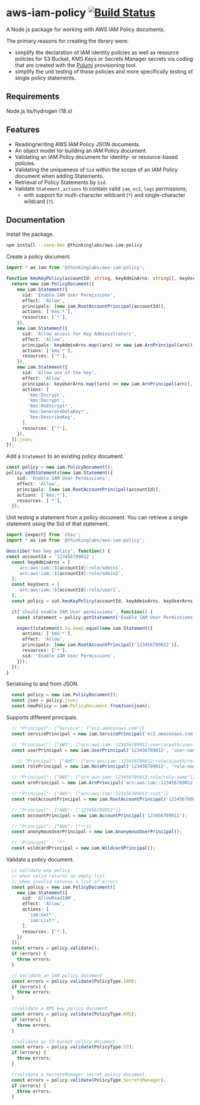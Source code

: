 # aws-iam-policy [![Build Status](https://travis-ci.org/thinkinglabs/aws-iam-policy.svg?branch=main)](https://travis-ci.org/thinkinglabs/aws-iam-policy)

A Node.js package for working with AWS IAM Policy documents.

The primary reasons for creating the library were:

- simplify the declaration of IAM identity policies as well as resource
  policies for S3 Bucket, KMS Keys or Secrets Manager secrets via coding that
  are created with the [Pulumi](https://www.pulumi.com/) provisioning tool.
- simplify the unit testing of those policies and more specifically testing of
  single policy statements.

## Requirements

Node.js lts/hydrogen (18.x)

## Features

- Reading/writing AWS IAM Policy JSON documents.
- An object model for building an IAM Policy document.
- Validating an IAM Policy document for identity- or resource-based policies.
- Validating the uniqueness of `Sid` within the scope of an IAM Policy document
  when adding Statements.
- Retrieval of Policy Statements by `Sid`.
- Validate `Statement.actions` to contain valid `iam`, `ec2`, `logs` permissions;
  - with support for multi-character wildcard (`*`) and single-character wildcard (`?`).

## Documentation

Install the package.

```bash
npm install --save-dev @thinkinglabs/aws-iam-policy
```

Create a policy document.

```typescript
import * as iam from '@thinkinglabs/aws-iam-policy';

function kmsKeyPolicy(accountId: string, keyAdminArns: string[], keyUserArns: string[]) {
  return new iam.PolicyDocument([
    new iam.Statement({
      sid: 'Enable IAM User Permissions',
      effect: 'Allow',
      principals: [new iam.RootAccountPrincipal(accountId)],
      actions: ['kms:*'],
      resources: ['*'],
    }),
    new iam.Statement({
      sid: 'Allow access for Key Administrators',
      effect: 'Allow',
      principals: keyAdminArns.map((arn) => new iam.ArnPrincipal(arn)),
      actions: ['kms:*'],
      resources: ['*'],
    }),
    new iam.Statement({
      sid: 'Allow use of the key',
      effect: 'Allow',
      principals: keyUserArns.map((arn) => new iam.ArnPrincipal(arn)),
      actions: [
        'kms:Encrypt',
        'kms:Decrypt',
        'kms:ReEncrypt*',
        'kms:GenerateDataKey*',
        'kms:DescribeKey',
      ],
      resources: ['*'],
    }),
  ]).json;
});
```

Add a `Statement` to an existing policy document.

```typescript
const policy = new iam.PolicyDocument();
policy.addStatements(new iam.Statement({
    sid: 'Enable IAM User Permissions',
    effect: 'Allow',
    principals: [new iam.RootAccountPrincipal(accountId)],
    actions: ['kms:*'],
    resources: ['*'],
  });
```

Unit testing a statement from a policy document. You can retrieve a single
statement using the Sid of that statement.

```typescript
import {expect} from 'chai';
import * as iam from '@thinkinglabs/aws-iam-policy';

describe('kms key policy', function() {
const accountId = '123456789012';
  const keyAdminArns = [
    `arn:aws:iam::${accountId}:role/admin1`,
    `arn:aws:iam::${accountId}:role/admin2`,
  ];
  const keyUsers = [
    `arn:aws:iam::${accountId}:role/user1`,
  ];
  const policy = sut.kmsKeyPolicy(accountId, keyAdminArns, keyUserArns);

  it('should enable IAM User permissions', function() {
    const statement = policy.getStatement('Enable IAM User Permissions');

    expect(statement).to.deep.equal(new iam.Statement({
      actions: ['kms:*'],
      effect: 'Allow',
      principals: [new iam.RootAccountPrincipal('123456789012')],
      resources: ['*'],
      sid: 'Enable IAM User Permissions',
    }));
  });
}
```

Serialising to and from JSON.

```typescript
  const policy = new iam.PolicyDocument();
  const json = policy.json;
  const newPolicy = iam.PolicyDocument.fromJson(json);
```

Supports different principals.

```typescript
  // "Principal": {"Service": ["ec2.amazonaws.com"]}
  const servicePrincipal = new iam.ServicePrincipal('ec2.amazonaws.com');

  // "Principal": {"AWS": ["arn:aws:iam::123456789012:user/a/path/user-name"]}
  const userPrincipal = new iam.UserPrincipal('123456789012', 'user-name', '/a/path/')

    // "Principal": {"AWS": ["arn:aws:iam::123456789012:role/a/path/role-name"]}
  const rolePrincipal = new iam.RolePrincipal('123456789012', 'role-name', '/a/path/')

  // "Principal": {"AWS": ["arn:aws:iam::123456789012:role/role-name"]}
  const arnPrincipal = new iam.ArnPrincipal('arn:aws:iam::123456789012:role/role-name');

  // "Principal": {"AWS": ["arn:aws:iam::123456789012:root"]}
  const rootAccountPrincipal = new iam.RootAccountPrincipal('123456789012');

  // "Principal": {"AWS": ["123456789012"]}
  const accountPrincipal = new iam.AccountPrincipal('123456789012');

  // "Principal": {"AWS": ["*"]}
  const anonymousUserPrincipal = new iam.AnonymousUserPrincipal();

  // "Principal" : "*"
  const wildcardPrincipal = new iam.WildcardPrincipal();
```

Validate a policy document.

```typescript
  // validate any policy
  // when valid returns an empty list
  // when invalid returns a list of errors
  const policy = new iam.PolicyDocument([
    new iam.Statement({
      sid: 'AllowReadIAM',
      effect: 'Allow',
      actions: [
        'iam:Get*',
        'iam:List*',
      ],
      resources: ['*'],
    })
  ]);
  const errors = policy.validate();
  if (errors) {
    throw errors;
  }

  // validate an IAM policy document
  const errors = policy.validate(PolicyType.IAM);
  if (errors) {
    throw errors;
  }

  //validate a KMS key policy document.
  const errors = policy.validate(PolicyType.KMS);
  if (errors) {
    throw errors;
  }

  //validate an S3 bucket policy document.
  const errors = policy.validate(PolicyType.S3);
  if (errors) {
    throw errors;
  }

  //validate a SecretsManager secret policy document.
  const errors = policy.validate(PolicyType.SecretsManager);
  if (errors) {
    throw errors;
  }
```
